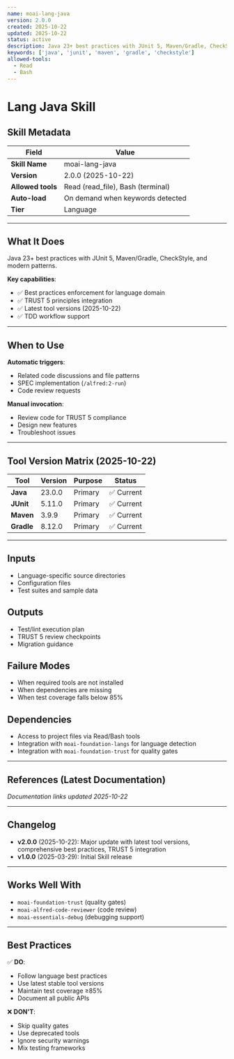 ```yaml
---
name: moai-lang-java
version: 2.0.0
created: 2025-10-22
updated: 2025-10-22
status: active
description: Java 23+ best practices with JUnit 5, Maven/Gradle, CheckStyle, and modern patterns.
keywords: ['java', 'junit', 'maven', 'gradle', 'checkstyle']
allowed-tools:
  - Read
  - Bash
---
```


# Lang Java Skill

## Skill Metadata

| Field | Value |
| ----- | ----- |
| **Skill Name** | moai-lang-java |
| **Version** | 2.0.0 (2025-10-22) |
| **Allowed tools** | Read (read_file), Bash (terminal) |
| **Auto-load** | On demand when keywords detected |
| **Tier** | Language |

---

## What It Does

Java 23+ best practices with JUnit 5, Maven/Gradle, CheckStyle, and modern patterns.

**Key capabilities**:
- ✅ Best practices enforcement for language domain
- ✅ TRUST 5 principles integration
- ✅ Latest tool versions (2025-10-22)
- ✅ TDD workflow support

---

## When to Use

**Automatic triggers**:
- Related code discussions and file patterns
- SPEC implementation (`/alfred:2-run`)
- Code review requests

**Manual invocation**:
- Review code for TRUST 5 compliance
- Design new features
- Troubleshoot issues

---

## Tool Version Matrix (2025-10-22)

| Tool | Version | Purpose | Status |
|------|---------|---------|--------|
| **Java** | 23.0.0 | Primary | ✅ Current |
| **JUnit** | 5.11.0 | Primary | ✅ Current |
| **Maven** | 3.9.9 | Primary | ✅ Current |
| **Gradle** | 8.12.0 | Primary | ✅ Current |

---

## Inputs

- Language-specific source directories
- Configuration files
- Test suites and sample data

## Outputs

- Test/lint execution plan
- TRUST 5 review checkpoints
- Migration guidance

## Failure Modes

- When required tools are not installed
- When dependencies are missing
- When test coverage falls below 85%

## Dependencies

- Access to project files via Read/Bash tools
- Integration with `moai-foundation-langs` for language detection
- Integration with `moai-foundation-trust` for quality gates

---

## References (Latest Documentation)

_Documentation links updated 2025-10-22_

---

## Changelog

- **v2.0.0** (2025-10-22): Major update with latest tool versions, comprehensive best practices, TRUST 5 integration
- **v1.0.0** (2025-03-29): Initial Skill release

---

## Works Well With

- `moai-foundation-trust` (quality gates)
- `moai-alfred-code-reviewer` (code review)
- `moai-essentials-debug` (debugging support)

---

## Best Practices

✅ **DO**:
- Follow language best practices
- Use latest stable tool versions
- Maintain test coverage ≥85%
- Document all public APIs

❌ **DON'T**:
- Skip quality gates
- Use deprecated tools
- Ignore security warnings
- Mix testing frameworks
